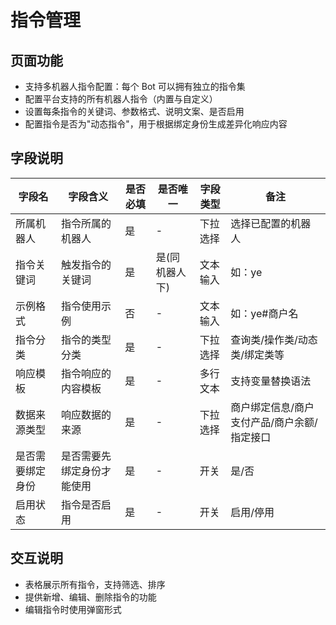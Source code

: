# 指令管理

## 页面功能
- 支持多机器人指令配置：每个 Bot 可以拥有独立的指令集
- 配置平台支持的所有机器人指令（内置与自定义）
- 设置每条指令的关键词、参数格式、说明文案、是否启用
- 配置指令是否为"动态指令"，用于根据绑定身份生成差异化响应内容

## 字段说明
| 字段名 | 字段含义 | 是否必填 | 是否唯一 | 字段类型 | 备注 |
| --- | --- | --- | --- | --- | --- |
| 所属机器人 | 指令所属的机器人 | 是 | - | 下拉选择 | 选择已配置的机器人 |
| 指令关键词 | 触发指令的关键词 | 是 | 是(同机器人下) | 文本输入 | 如：ye |
| 示例格式 | 指令使用示例 | 否 | - | 文本输入 | 如：ye#商户名 |
| 指令分类 | 指令的类型分类 | 是 | - | 下拉选择 | 查询类/操作类/动态类/绑定类等 |
| 响应模板 | 指令响应的内容模板 | 是 | - | 多行文本 | 支持变量替换语法 |
| 数据来源类型 | 响应数据的来源 | 是 | - | 下拉选择 | 商户绑定信息/商户支付产品/商户余额/指定接口 |
| 是否需要绑定身份 | 是否需要先绑定身份才能使用 | 是 | - | 开关 | 是/否 |
| 启用状态 | 指令是否启用 | 是 | - | 开关 | 启用/停用 |

## 交互说明
- 表格展示所有指令，支持筛选、排序
- 提供新增、编辑、删除指令的功能
- 编辑指令时使用弹窗形式 